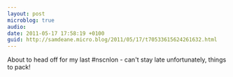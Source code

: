 ```yaml
---
layout: post
microblog: true
audio: 
date: 2011-05-17 17:58:19 +0100
guid: http://samdeane.micro.blog/2011/05/17/t70533615624261632.html
---
```

About to head off for my last #nscnlon - can't stay late unfortunately, things to pack!
